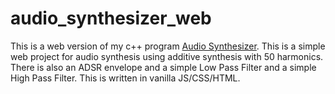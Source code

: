 # audio_synthesizer_web
This is a web version of my c++ program [Audio Synthesizer](https://github.com/linusced/audio_synthesizer/). This is a simple web project for audio synthesis using additive synthesis with 50 harmonics. There is also an ADSR envelope and a simple Low Pass Filter and a simple High Pass Filter. This is written in vanilla JS/CSS/HTML.
